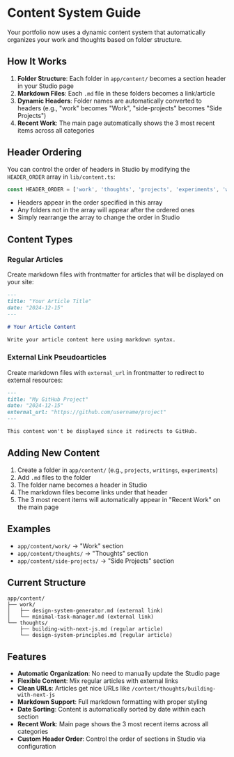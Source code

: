 # Content System Guide

Your portfolio now uses a dynamic content system that automatically organizes your work and thoughts based on folder structure.

## How It Works

1. **Folder Structure**: Each folder in `app/content/` becomes a section header in your Studio page
2. **Markdown Files**: Each `.md` file in these folders becomes a link/article
3. **Dynamic Headers**: Folder names are automatically converted to headers (e.g., "work" becomes "Work", "side-projects" becomes "Side Projects")
4. **Recent Work**: The main page automatically shows the 3 most recent items across all categories

## Header Ordering

You can control the order of headers in Studio by modifying the `HEADER_ORDER` array in `lib/content.ts`:

```typescript
const HEADER_ORDER = ['work', 'thoughts', 'projects', 'experiments', 'writings']
```

- Headers appear in the order specified in this array
- Any folders not in the array will appear after the ordered ones
- Simply rearrange the array to change the order in Studio

## Content Types

### Regular Articles
Create markdown files with frontmatter for articles that will be displayed on your site:

```markdown
---
title: "Your Article Title"
date: "2024-12-15"
---

# Your Article Content

Write your article content here using markdown syntax.
```

### External Link Pseudoarticles
Create markdown files with `external_url` in frontmatter to redirect to external resources:

```markdown
---
title: "My GitHub Project"
date: "2024-12-15"
external_url: "https://github.com/username/project"
---

This content won't be displayed since it redirects to GitHub.
```

## Adding New Content

1. Create a folder in `app/content/` (e.g., `projects`, `writings`, `experiments`)
2. Add `.md` files to the folder
3. The folder name becomes a header in Studio
4. The markdown files become links under that header
5. The 3 most recent items will automatically appear in "Recent Work" on the main page

## Examples

- `app/content/work/` → "Work" section
- `app/content/thoughts/` → "Thoughts" section  
- `app/content/side-projects/` → "Side Projects" section

## Current Structure

```
app/content/
├── work/
│   ├── design-system-generator.md (external link)
│   └── minimal-task-manager.md (external link)
└── thoughts/
    ├── building-with-next-js.md (regular article)
    └── design-system-principles.md (regular article)
```

## Features

- **Automatic Organization**: No need to manually update the Studio page
- **Flexible Content**: Mix regular articles with external links
- **Clean URLs**: Articles get nice URLs like `/content/thoughts/building-with-next-js`
- **Markdown Support**: Full markdown formatting with proper styling
- **Date Sorting**: Content is automatically sorted by date within each section
- **Recent Work**: Main page shows the 3 most recent items across all categories
- **Custom Header Order**: Control the order of sections in Studio via configuration 